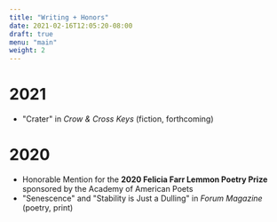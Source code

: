 ```yaml
---
title: "Writing + Honors"
date: 2021-02-16T12:05:20-08:00
draft: true
menu: "main"
weight: 2
---
```


# 2021

- "Crater" in *Crow & Cross Keys* (fiction, forthcoming)

# 2020

- Honorable Mention for the **2020 Felicia Farr Lemmon Poetry Prize** sponsored by the Academy of American Poets
- "Senescence" and "Stability is Just a Dulling" in *Forum Magazine* (poetry, print)